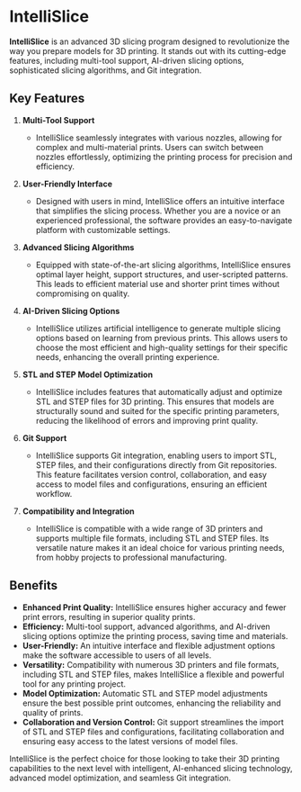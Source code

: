 # IntelliSlice

**IntelliSlice** is an advanced 3D slicing program designed to revolutionize the way you prepare models for 3D printing. It stands out with its cutting-edge features, including multi-tool support, AI-driven slicing options, sophisticated slicing algorithms, and Git integration.

## Key Features

1. **Multi-Tool Support**
   - IntelliSlice seamlessly integrates with various nozzles, allowing for complex and multi-material prints. Users can switch between nozzles effortlessly, optimizing the printing process for precision and efficiency.

2. **User-Friendly Interface**
   - Designed with users in mind, IntelliSlice offers an intuitive interface that simplifies the slicing process. Whether you are a novice or an experienced professional, the software provides an easy-to-navigate platform with customizable settings.

3. **Advanced Slicing Algorithms**
   - Equipped with state-of-the-art slicing algorithms, IntelliSlice ensures optimal layer height, support structures, and user-scripted patterns. This leads to efficient material use and shorter print times without compromising on quality.

4. **AI-Driven Slicing Options**
   - IntelliSlice utilizes artificial intelligence to generate multiple slicing options based on learning from previous prints. This allows users to choose the most efficient and high-quality settings for their specific needs, enhancing the overall printing experience.

5. **STL and STEP Model Optimization**
   - IntelliSlice includes features that automatically adjust and optimize STL and STEP files for 3D printing. This ensures that models are structurally sound and suited for the specific printing parameters, reducing the likelihood of errors and improving print quality.

6. **Git Support**
   - IntelliSlice supports Git integration, enabling users to import STL, STEP files, and their configurations directly from Git repositories. This feature facilitates version control, collaboration, and easy access to model files and configurations, ensuring an efficient workflow.

7. **Compatibility and Integration**
   - IntelliSlice is compatible with a wide range of 3D printers and supports multiple file formats, including STL and STEP files. Its versatile nature makes it an ideal choice for various printing needs, from hobby projects to professional manufacturing.

## Benefits

- **Enhanced Print Quality:** IntelliSlice ensures higher accuracy and fewer print errors, resulting in superior quality prints.
- **Efficiency:** Multi-tool support, advanced algorithms, and AI-driven slicing options optimize the printing process, saving time and materials.
- **User-Friendly:** An intuitive interface and flexible adjustment options make the software accessible to users of all levels.
- **Versatility:** Compatibility with numerous 3D printers and file formats, including STL and STEP files, makes IntelliSlice a flexible and powerful tool for any printing project.
- **Model Optimization:** Automatic STL and STEP model adjustments ensure the best possible print outcomes, enhancing the reliability and quality of prints.
- **Collaboration and Version Control:** Git support streamlines the import of STL and STEP files and configurations, facilitating collaboration and ensuring easy access to the latest versions of model files.

IntelliSlice is the perfect choice for those looking to take their 3D printing capabilities to the next level with intelligent, AI-enhanced slicing technology, advanced model optimization, and seamless Git integration.
